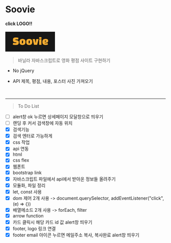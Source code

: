 # Soovie

**click LOGO!!**  
<br />
[![Logo_png](./logo.png)](https://choisooyoung-dev.github.io/soovie_app/)

> 바닐라 자바스크립트로 영화 평점 사이트 구현하기

- No jQuery
- API 제목, 평점, 내용, 포스터 사진 가져오기

  <br />

<hr />

> To Do List

- [ ] alert창 ok 누르면 상세페이지 모달창으로 띄우기
- [ ] 랜딩 후 커서 검색창에 자동 위치
- [x] 검색기능
- [x] 검색 엔터로 가능하게
- [x] css 작업
- [x] api 연동
- [x] html
- [x] css flex
- [x] 웹폰트
- [x] bootstrap link
- [x] 자바스크립트 파일에서 api에서 받아온 정보들 올려주기
- [x] 모듈화, 파일 정리
- [x] let, const 사용
- [x] dom 제어 2개 사용 -> document.querySelector, addEventListener("click", (e) => {})
- [x] 배열메소드 2개 사용 -> forEach, filter
- [x] arrow function
- [x] 카드 클릭시 해당 카드 id 값 alert창 띄우기
- [x] footer, logo 링크 연결
- [x] footer email 아이콘 누르면 메일주소 복사, 복사완료 alert창 띄우기
